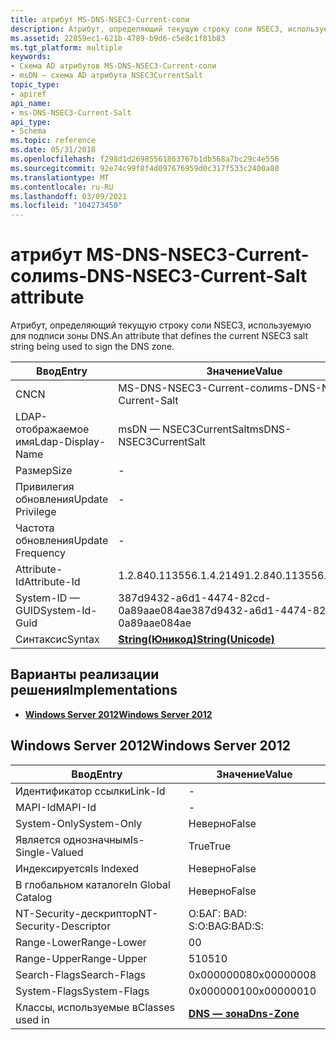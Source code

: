 ```yaml
---
title: атрибут MS-DNS-NSEC3-Current-соли
description: Атрибут, определяющий текущую строку соли NSEC3, используемую для подписи зоны DNS. | атрибут MS-DNS-NSEC3-Current-соли
ms.assetid: 22859ec1-621b-4789-b9d6-c5e8c1f81b83
ms.tgt_platform: multiple
keywords:
- Схема AD атрибутов MS-DNS-NSEC3-Current-соли
- msDN — схема AD атрибута NSEC3CurrentSalt
topic_type:
- apiref
api_name:
- ms-DNS-NSEC3-Current-Salt
api_type:
- Schema
ms.topic: reference
ms.date: 05/31/2018
ms.openlocfilehash: f298d1d26985561863767b1db568a7bc29c4e556
ms.sourcegitcommit: 92e74c99f8f4d097676959d0c317f533c2400a80
ms.translationtype: MT
ms.contentlocale: ru-RU
ms.lasthandoff: 03/09/2021
ms.locfileid: "104273450"
---
```

# <a name="ms-dns-nsec3-current-salt-attribute"></a><span data-ttu-id="03057-106">атрибут MS-DNS-NSEC3-Current-соли</span><span class="sxs-lookup"><span data-stu-id="03057-106">ms-DNS-NSEC3-Current-Salt attribute</span></span>

<span data-ttu-id="03057-107">Атрибут, определяющий текущую строку соли NSEC3, используемую для подписи зоны DNS.</span><span class="sxs-lookup"><span data-stu-id="03057-107">An attribute that defines the current NSEC3 salt string being used to sign the DNS zone.</span></span>



| <span data-ttu-id="03057-108">Ввод</span><span class="sxs-lookup"><span data-stu-id="03057-108">Entry</span></span> | <span data-ttu-id="03057-109">Значение</span><span class="sxs-lookup"><span data-stu-id="03057-109">Value</span></span> |
|-------------------|---------------------------------------------|
| <span data-ttu-id="03057-110">CN</span><span class="sxs-lookup"><span data-stu-id="03057-110">CN</span></span>                | <span data-ttu-id="03057-111">MS-DNS-NSEC3-Current-соли</span><span class="sxs-lookup"><span data-stu-id="03057-111">ms-DNS-NSEC3-Current-Salt</span></span>                   |
| <span data-ttu-id="03057-112">LDAP-отображаемое имя</span><span class="sxs-lookup"><span data-stu-id="03057-112">Ldap-Display-Name</span></span> | <span data-ttu-id="03057-113">msDN — NSEC3CurrentSalt</span><span class="sxs-lookup"><span data-stu-id="03057-113">msDNS-NSEC3CurrentSalt</span></span>                      |
| <span data-ttu-id="03057-114">Размер</span><span class="sxs-lookup"><span data-stu-id="03057-114">Size</span></span>              | \-                                          |
| <span data-ttu-id="03057-115">Привилегия обновления</span><span class="sxs-lookup"><span data-stu-id="03057-115">Update Privilege</span></span>  | \-                                          |
| <span data-ttu-id="03057-116">Частота обновления</span><span class="sxs-lookup"><span data-stu-id="03057-116">Update Frequency</span></span>  | \-                                          |
| <span data-ttu-id="03057-117">Attribute-Id</span><span class="sxs-lookup"><span data-stu-id="03057-117">Attribute-Id</span></span>      | <span data-ttu-id="03057-118">1.2.840.113556.1.4.2149</span><span class="sxs-lookup"><span data-stu-id="03057-118">1.2.840.113556.1.4.2149</span></span>                     |
| <span data-ttu-id="03057-119">System-ID — GUID</span><span class="sxs-lookup"><span data-stu-id="03057-119">System-Id-Guid</span></span>    | <span data-ttu-id="03057-120">387d9432-a6d1-4474-82cd-0a89aae084ae</span><span class="sxs-lookup"><span data-stu-id="03057-120">387d9432-a6d1-4474-82cd-0a89aae084ae</span></span>        |
| <span data-ttu-id="03057-121">Синтаксис</span><span class="sxs-lookup"><span data-stu-id="03057-121">Syntax</span></span>            | [<span data-ttu-id="03057-122">**String(Юникод)**</span><span class="sxs-lookup"><span data-stu-id="03057-122">**String(Unicode)**</span></span>](s-string-unicode.md) |



## <a name="implementations"></a><span data-ttu-id="03057-123">Варианты реализации решения</span><span class="sxs-lookup"><span data-stu-id="03057-123">Implementations</span></span>

-   [<span data-ttu-id="03057-124">**Windows Server 2012**</span><span class="sxs-lookup"><span data-stu-id="03057-124">**Windows Server 2012**</span></span>](#windows-server-2012)

## <a name="windows-server-2012"></a><span data-ttu-id="03057-125">Windows Server 2012</span><span class="sxs-lookup"><span data-stu-id="03057-125">Windows Server 2012</span></span>



| <span data-ttu-id="03057-126">Ввод</span><span class="sxs-lookup"><span data-stu-id="03057-126">Entry</span></span> | <span data-ttu-id="03057-127">Значение</span><span class="sxs-lookup"><span data-stu-id="03057-127">Value</span></span> |
|------------------------|------------------------------------------|
| <span data-ttu-id="03057-128">Идентификатор ссылки</span><span class="sxs-lookup"><span data-stu-id="03057-128">Link-Id</span></span>                | \-                                       |
| <span data-ttu-id="03057-129">MAPI-Id</span><span class="sxs-lookup"><span data-stu-id="03057-129">MAPI-Id</span></span>                | \-                                       |
| <span data-ttu-id="03057-130">System-Only</span><span class="sxs-lookup"><span data-stu-id="03057-130">System-Only</span></span>            | <span data-ttu-id="03057-131">Неверно</span><span class="sxs-lookup"><span data-stu-id="03057-131">False</span></span>                                    |
| <span data-ttu-id="03057-132">Является однозначным</span><span class="sxs-lookup"><span data-stu-id="03057-132">Is-Single-Valued</span></span>       | <span data-ttu-id="03057-133">True</span><span class="sxs-lookup"><span data-stu-id="03057-133">True</span></span>                                     |
| <span data-ttu-id="03057-134">Индексируется</span><span class="sxs-lookup"><span data-stu-id="03057-134">Is Indexed</span></span>             | <span data-ttu-id="03057-135">Неверно</span><span class="sxs-lookup"><span data-stu-id="03057-135">False</span></span>                                    |
| <span data-ttu-id="03057-136">В глобальном каталоге</span><span class="sxs-lookup"><span data-stu-id="03057-136">In Global Catalog</span></span>      | <span data-ttu-id="03057-137">Неверно</span><span class="sxs-lookup"><span data-stu-id="03057-137">False</span></span>                                    |
| <span data-ttu-id="03057-138">NT-Security-дескриптор</span><span class="sxs-lookup"><span data-stu-id="03057-138">NT-Security-Descriptor</span></span> | <span data-ttu-id="03057-139">О:БАГ: BAD: S:</span><span class="sxs-lookup"><span data-stu-id="03057-139">O:BAG:BAD:S:</span></span>                             |
| <span data-ttu-id="03057-140">Range-Lower</span><span class="sxs-lookup"><span data-stu-id="03057-140">Range-Lower</span></span>            | <span data-ttu-id="03057-141">0</span><span class="sxs-lookup"><span data-stu-id="03057-141">0</span></span>                                        |
| <span data-ttu-id="03057-142">Range-Upper</span><span class="sxs-lookup"><span data-stu-id="03057-142">Range-Upper</span></span>            | <span data-ttu-id="03057-143">510</span><span class="sxs-lookup"><span data-stu-id="03057-143">510</span></span>                                      |
| <span data-ttu-id="03057-144">Search-Flags</span><span class="sxs-lookup"><span data-stu-id="03057-144">Search-Flags</span></span>           | <span data-ttu-id="03057-145">0x00000008</span><span class="sxs-lookup"><span data-stu-id="03057-145">0x00000008</span></span>                               |
| <span data-ttu-id="03057-146">System-Flags</span><span class="sxs-lookup"><span data-stu-id="03057-146">System-Flags</span></span>           | <span data-ttu-id="03057-147">0x00000010</span><span class="sxs-lookup"><span data-stu-id="03057-147">0x00000010</span></span>                               |
| <span data-ttu-id="03057-148">Классы, используемые в</span><span class="sxs-lookup"><span data-stu-id="03057-148">Classes used in</span></span>        | [<span data-ttu-id="03057-149">**DNS — зона**</span><span class="sxs-lookup"><span data-stu-id="03057-149">**Dns-Zone**</span></span>](c-dnszone.md)<br/> |



 

 





